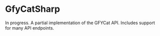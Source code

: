 # GfyCatSharp
In progress. A partial implementation of the GFYCat API. Includes support for many API endpoints.
